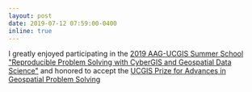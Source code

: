 ```yaml
---
layout: post
date: 2019-07-12 07:59:00-0400
inline: true
---
```


I greatly enjoyed participating in the [2019 AAG-UCGIS Summer School "Reproducible Problem Solving with CyberGIS and Geospatial Data Science"](https://cybergis.illinois.edu/aag-ucgis-summer-school-2019/) and honored to accept the [UCGIS Prize for Advances in Geospatial Problem Solving](https://twitter.com/CyberGISCenter/status/1149870564816936970)
